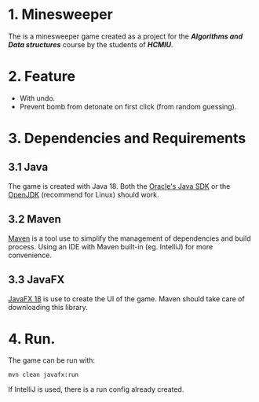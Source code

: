 # 1. Minesweeper
The is a minesweeper game created as a project for the **_Algorithms and Data structures_** course by the students of **_HCMIU_**.

# 2. Feature
* With undo.
* Prevent bomb from detonate on first click (from random guessing).

# 3. Dependencies and Requirements
## 3.1 Java
The game is created with Java 18. Both the [Oracle's Java SDK](https://www.oracle.com/java/technologies/downloads/#jdk18) or the [OpenJDK](https://jdk.java.net/18/) (recommend for Linux) should work.
## 3.2 Maven
[Maven](https://maven.apache.org/) is a tool use to simplify the management of dependencies and build process. Using an IDE with Maven built-in (eg. IntelliJ) for more convenience.
## 3.3 JavaFX
[JavaFX 18](https://openjfx.io/) is use to create the UI of the game. Maven should take care of downloading this library.
# 4. Run.
The game can be run with:
```
mvn clean javafx:run
```
If IntelliJ is used, there is a run config already created.
